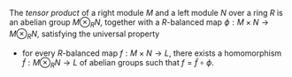 The *tensor product* of a right module $M$ and a left module $N$ over a ring $R$ is an abelian group $M \otimes_{R} N$, together with a $R$-balanced map $\phi: M \times N \to M \otimes_{R} N$, satisfying the universal property

- for every $R$-balanced map $f: M \times N \to L$, there exists a homomorphism $\tilde{f}: M \otimes_{R} N \to L$ of abelian groups such that $f = \tilde{f} \circ \phi$.
